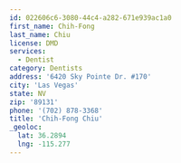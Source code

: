 ```yaml
---
id: 022606c6-3080-44c4-a282-671e939ac1a0
first_name: Chih-Fong
last_name: Chiu
license: DMD
services:
  - Dentist
category: Dentists
address: '6420 Sky Pointe Dr. #170'
city: 'Las Vegas'
state: NV
zip: '89131'
phone: '(702) 878-3368'
title: 'Chih-Fong Chiu'
_geoloc:
  lat: 36.2894
  lng: -115.277
---
```

